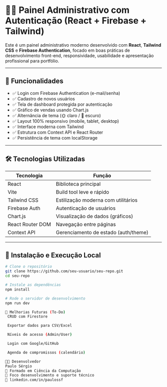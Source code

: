 # 🧑‍💼 Painel Administrativo com Autenticação (React + Firebase + Tailwind)

Este é um painel administrativo moderno desenvolvido com **React**, **Tailwind CSS** e **Firebase Authentication**, focado em boas práticas de desenvolvimento front-end, responsividade, usabilidade e apresentação profissional para portfólio.

---

## 🚀 Funcionalidades

- ✅ Login com Firebase Authentication (e-mail/senha)
- ✅ Cadastro de novos usuários
- ✅ Tela de dashboard protegida por autenticação
- ✅ Gráfico de vendas usando Chart.js
- ✅ Alternância de tema (🌞 claro / 🌙 escuro)
- ✅ Layout 100% responsivo (mobile, tablet, desktop)
- ✅ Interface moderna com Tailwind
- ✅ Estrutura com Context API e React Router
- ✅ Persistência de tema com localStorage

---

## 🛠️ Tecnologias Utilizadas

| Tecnologia        | Função                                  |
|-------------------|------------------------------------------|
| React             | Biblioteca principal                     |
| Vite              | Build tool leve e rápido                 |
| Tailwind CSS      | Estilização moderna com utilitários     |
| Firebase Auth     | Autenticação de usuários                 |
| Chart.js          | Visualização de dados (gráficos)        |
| React Router DOM  | Navegação entre páginas                  |
| Context API       | Gerenciamento de estado (auth/theme)    |

---

## 🧪 Instalação e Execução Local

```bash
# Clone o repositório
git clone https://github.com/seu-usuario/seu-repo.git
cd seu-repo

# Instale as dependências
npm install

# Rode o servidor de desenvolvimento
npm run dev

📌 Melhorias Futuras (To-Do)
 CRUD com Firestore

 Exportar dados para CSV/Excel

 Níveis de acesso (Admin/User)

 Login com Google/GitHub

 Agenda de compromissos (calendário)

👨‍💻 Desenvolvedor
Paulo Sérgio
📘 Formado em Ciência da Computação
🚀 Foco desenvolvimento e suporte técnico
🔗 linkedin.com/in/paulossf